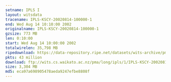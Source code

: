 ```yaml
---
setname: IPLS I
layout: witsdata
tracename: IPLS-KSCY-20020814-100000-1
end: Wed Aug 14 10:10:00 2002
originalname: IPLS-KSCY-20020814-100000-1
gzsize: 773 MB
len: 0:10:00
start: Wed Aug 14 10:00:00 2002
totalwirelen: 35,798 MB
ripedownload: https://data-repository.ripe.net/datasets/wits-archive/pma/long/ipls/1/IPLS-KSCY-20020814-100000-1.gz
pkts: 43 million
download: ftp://wits.cs.waikato.ac.nz/pma/long/ipls/1/IPLS-KSCY-20020814-100000-1.gz
size: 3,304 MB
md5: eca97a698905478aeda9247efbe8808f
---
```

